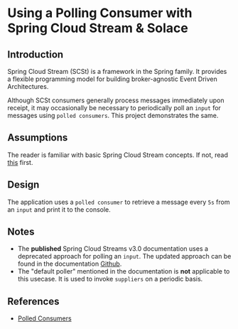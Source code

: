 # Using a Polling Consumer with Spring Cloud Stream & Solace

## Introduction
Spring Cloud Stream (SCSt) is a framework in the Spring family. It provides a flexible programming model for building broker-agnostic Event Driven Architectures.

Although SCSt consumers generally process messages immediately upon receipt, it may occasionally be necessary to periodically poll an `input` for messages using `polled consumers`. This project demonstrates the same.

## Assumptions
The reader is familiar with basic Spring Cloud Stream concepts. If not, read [this](https://docs.spring.io/spring-cloud-stream/docs/3.1.2/reference/html/spring-cloud-stream.html#_main_concepts) first.

## Design
The application uses a `polled consumer` to retrieve a message every `5s` from an `input` and print it to the console.

## Notes
*   The **published** Spring Cloud Streams v3.0 documentation uses a deprecated approach for polling an `input`. The updated approach can be found in the documentation [Github](https://github.com/spring-cloud/spring-cloud-stream/blob/main/docs/src/main/asciidoc/spring-cloud-stream.adoc#spring-cloud-streams-overview-using-polled-consumers).
*   The "default poller" mentioned in the documentation is **not** applicable to this usecase. It is used to invoke `suppliers` on a periodic basis.

## References
* [Polled Consumers](https://github.com/spring-cloud/spring-cloud-stream/blob/main/docs/src/main/asciidoc/spring-cloud-stream.adoc#spring-cloud-streams-overview-using-polled-consumers)

 
